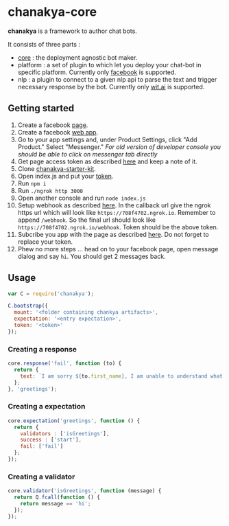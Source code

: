 # chanakya-core

**chanakya** is a framework to author chat bots. 

It consists of three parts :

* [core](https://github.com/chanakya-chants/chanakya-core) : the deployment agnostic bot maker.
* platform : a set of plugin to which let you deploy your chat-bot in specific platform. Currently only [facebook](https://developers.facebook.com/docs/messenger-platform) is supported. 
* nlp : a plugin to connect to a given nlp api to parse the text and trigger necessary response by the bot. Currently only [wit.ai](https://wit.ai/) is supported.

## Getting started

1. Create a facebook [page](https://www.facebook.com/pages/create/).
2. Create a facebook [web app](https://developers.facebook.com/quickstarts/?platform=web).
3. Go to your app settings and, under Product Settings, click "Add Product." Select "Messenger." *For old version of developer console you should be able to click on messenger tab directly*
4. Get page access token as described [here](https://developers.facebook.com/docs/messenger-platform/quickstart#get_page_access_token) and keep a note of it.
5. Clone [chanakya-starter-kit](https://github.com/chanakya-chants/chanakya-starter-kit).
6. Open index.js and put your [token](https://github.com/chanakya-chants/chanakya-starter-kit/blob/master/index.js#L12).
7. Run `npm i`
8. Run `./ngrok http 3000`
9. Open another console and run `node index.js`
10. Setup webhook as described [here](https://developers.facebook.com/docs/messenger-platform/quickstart#setup_webhook). In the callback url give the ngrok https url which will look like `https://708f4702.ngrok.io`. Remember to append `/webhook`. So the final url should look like `https://708f4702.ngrok.io/webhook`. Token should be the above token.
11. Subcribe you app with the page as described [here](https://developers.facebook.com/docs/messenger-platform/quickstart#subscribe_app_page). Do not forget to replace your token.
12. Phew no more steps ... head on to your facebook page, open message dialog and say `hi`. You should get 2 messages back.




## Usage

```javascript
var C = require('chanakya');

C.bootstrap({
  mount: '<folder containing chankya artifacts>',
  expectation: '<entry expectation>',
  token: '<token>'
});
```

### Creating a response

```javascript
core.response('fail', function (to) {
  return {
    text: `I am sorry ${to.first_name}, I am unable to understand what you mean.`
  };
}, 'greetings');
```

### Creating a expectation

```javascript
core.expectation('greetings', function () {
  return {
    validators : ['isGreetings'],
    success : ['start'],
    fail: ['fail']
  };
});
```

### Creating a validator

```javascript
core.validator('isGreetings', function (message) {
  return Q.fcall(function () {
    return message == 'hi';
  });
});
```
